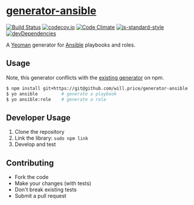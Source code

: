 # [generator-ansible](https://github.com/willprice/generator-ansible)

[![Build Status](https://travis-ci.org/willprice/generator-ansible.svg?branch=master)](https://travis-ci.org/willprice/generator-ansible)
[![codecov.io](https://codecov.io/github/willprice/generator-ansible/coverage.svg?branch=master)](https://codecov.io/github/willprice/generator-ansible?branch=master)
[![Code
Climate](https://codeclimate.com/github/willprice/generator-ansible/badges/gpa.svg)](https://codeclimate.com/github/willprice/generator-ansible)
[![js-standard-style](https://img.shields.io/badge/code%20style-standard-brightgreen.svg)](http://standardjs.com/)
[![devDependencies](https://david-dm.org/willprice/generator-ansible.svg)](https://david-dm.org/willprice/generator-ansible)

A [Yeoman](http://yeoman.io) generator for [Ansible](https://www.ansible.com/)
playbooks and roles.

## Usage

Note, this generator conflicts with the [existing generator](https://www.npmjs.com/package/generator-ansible)
on npm.

```sh
$ npm install git+https://git@github.com/will.price/generator-ansible
$ yo ansible         # generate a playbook
$ yo ansible:role    # generate a role
```

## Developer Usage

1. Clone the repository
2. Link the library: `sudo npm link`
3. Develop and test


## Contributing

- Fork the code
- Make your changes (with tests)
- Don't break existing tests
- Submit a pull request
